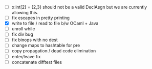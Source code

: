 - [ ] x:int[2] = {2,3} should not be a valid DeclAsgn but we are currently allowing this.
- [ ] fix escapes in pretty printing
- [x] write to file / read to file b/w OCaml + Java
- [ ] unroll while
- [ ] fix div bug
- [ ] fix binops with no dest
- [ ] change maps to hashtable for pre
- [ ] copy propagation / dead code elimination
- [ ] enter/leave fix
- [ ] concatenate difftest files
